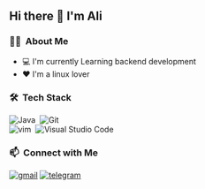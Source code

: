 ## Hi there 👋 I'm Ali
### 👨🏻‍ &nbsp;About Me
- 💻 I'm currently Learning backend development
- ❤️ I'm a linux lover

### 🛠 &nbsp;Tech Stack
![Java](https://img.shields.io/badge/-java-141a20?style=flat&logo=java&logoColor=FFA518)&nbsp;
![Git](https://img.shields.io/badge/-Git-141a20?style=flat&logo=git)&nbsp;\
![vim](https://img.shields.io/badge/-Vim-141a20?style=flat&logo=vim)&nbsp;
![Visual Studio Code](https://img.shields.io/badge/-Visual%20Studio%20Code-141a20?style=flat&logo=visual-studio-code&logoColor=007ACC)&nbsp;

### 📫 &nbsp;Connect with Me
[![gmail](https://img.shields.io/badge/-A.koleinyz@gmail.com-D14836?style=flat&logo=Gmail&logoColor=white)](mailto:A.koleinyz@gmail.com)
[![telegram](https://img.shields.io/badge/-@alikzalikz-0e3e55?style=flat&logo=Telegram&logoColor=white)](https://t.me/alikzalikz)

